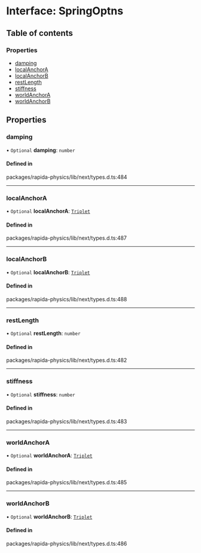 # Interface: SpringOptns

## Table of contents

### Properties

- [damping](SpringOptns.md#damping)
- [localAnchorA](SpringOptns.md#localanchora)
- [localAnchorB](SpringOptns.md#localanchorb)
- [restLength](SpringOptns.md#restlength)
- [stiffness](SpringOptns.md#stiffness)
- [worldAnchorA](SpringOptns.md#worldanchora)
- [worldAnchorB](SpringOptns.md#worldanchorb)

## Properties

### damping

• `Optional` **damping**: `number`

#### Defined in

packages/rapida-physics/lib/next/types.d.ts:484

___

### localAnchorA

• `Optional` **localAnchorA**: [`Triplet`](../modules.md#triplet)

#### Defined in

packages/rapida-physics/lib/next/types.d.ts:487

___

### localAnchorB

• `Optional` **localAnchorB**: [`Triplet`](../modules.md#triplet)

#### Defined in

packages/rapida-physics/lib/next/types.d.ts:488

___

### restLength

• `Optional` **restLength**: `number`

#### Defined in

packages/rapida-physics/lib/next/types.d.ts:482

___

### stiffness

• `Optional` **stiffness**: `number`

#### Defined in

packages/rapida-physics/lib/next/types.d.ts:483

___

### worldAnchorA

• `Optional` **worldAnchorA**: [`Triplet`](../modules.md#triplet)

#### Defined in

packages/rapida-physics/lib/next/types.d.ts:485

___

### worldAnchorB

• `Optional` **worldAnchorB**: [`Triplet`](../modules.md#triplet)

#### Defined in

packages/rapida-physics/lib/next/types.d.ts:486
